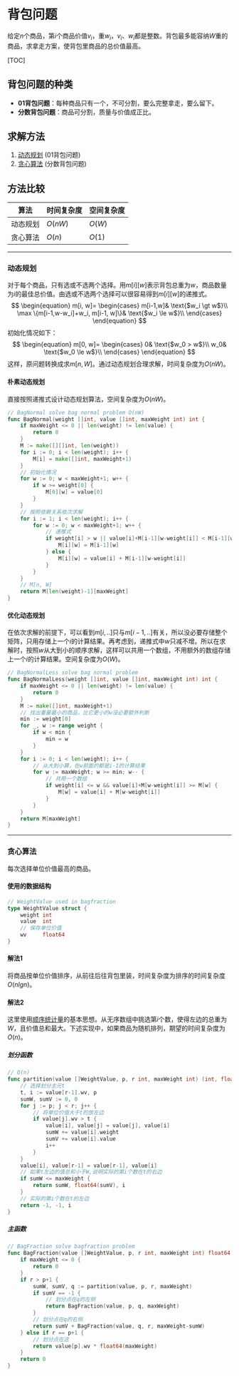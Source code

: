 # 背包问题

给定$n$个商品，第$i$个商品价值$v_i$，重$w_i$，$v_i、w_i$都是整数。背包最多能容纳$W$重的商品，求拿走方案，使背包里商品的总价值最高。

[TOC]

## 背包问题的种类

* **01背包问题**：每种商品只有一个，不可分割，要么完整拿走，要么留下。
* **分数背包问题**：商品可分割，质量与价值成正比。

## 求解方法

1. [动态规划](../算法与分析技术/动态规划.md)  (01背包问题)
2. [贪心算法](../算法与分析技术/贪心算法.md)  (分数背包问题)

## 方法比较

| 算法     | 时间复杂度 | 空间复杂度 |
| -------- | ---------- | ---------- |
| 动态规划 | $O(nW)$    | $O(W)$     |
| 贪心算法 | $O(n)$     | $O(1)$     |

---

### 动态规划

对于每个商品，只有选或不选两个选择。用$m[i][w]$表示背包总重为$w$，商品数量为$i$的最佳总价值。由选或不选两个选择可以很容易得到$m[i][w]$的递推式。
$$
\begin{equation}
m[i, w]=
\begin{cases}
m[i-1,w]& \text{$w_i \gt w$}\\
\max \{m[i-1,w-w_i]+w_i, m[i-1, w]\}& \text{$w_i \le w$}\\
\end{cases}
\end{equation}
$$
初始化情况如下：
$$
\begin{equation}
m[0, w]=
\begin{cases}
0& \text{$w_0 > w$}\\
w_0& \text{$w_0 \le w$}\\
\end{cases}
\end{equation}
$$
这样，原问题转换成求$m[n, W]$。通过动态规划合理求解，时间复杂度为$O(nW)$。

#### 朴素动态规划

直接按照递推式设计动态规划算法，空间复杂度为$O(nW)$。

```go
// BagNormal solve bag normal problem O(nW)
func BagNormal(weight []int, value []int, maxWeight int) int {
	if maxWeight <= 0 || len(weight) != len(value) {
		return 0
	}
	M := make([][]int, len(weight))
	for i := 0; i < len(weight); i++ {
		M[i] = make([]int, maxWeight+1)
	}
    // 初始化情况
	for w := 0; w < maxWeight+1; w++ {
		if w >= weight[0] {
			M[0][w] = value[0]
		}
	}
    // 按照依赖关系依次求解
	for i := 1; i < len(weight); i++ {
		for w := 0; w < maxWeight+1; w++ {
            // 递推式
			if weight[i] > w || value[i]+M[i-1][w-weight[i]] < M[i-1][w] {
				M[i][w] = M[i-1][w]
			} else {
				M[i][w] = value[i] + M[i-1][w-weight[i]]
			}
		}
	}
    // M[n, W]
	return M[len(weight)-1][maxWeight]
}
```

#### 优化动态规划

在依次求解的前提下，可以看到$m[i, ..]$只与$m[i-1,..]$有关，所以没必要存储整个矩阵，只用存储上一个$i$的计算结果。再考虑到，递推式中$w$只减不增。所以在求解时，按照$w$从大到小的顺序求解，这样可以共用一个数组，不用额外的数组存储上一个$i$的计算结果。空间复杂度为$O(W)$。

```go
// BagNormalLess solve bag normal problem
func BagNormalLess(weight []int, value []int, maxWeight int) int {
	if maxWeight <= 0 || len(weight) != len(value) {
		return 0
	}
	M := make([]int, maxWeight+1)
    // 找出重量最小的商品，比它更小的w没必要额外判断
	min := weight[0]
	for _, w := range weight {
		if w < min {
			min = w
		}
	}
	for i := 0; i < len(weight); i++ {
        // 从大到小算，在w前面的都是i-1的计算结果
		for w := maxWeight; w >= min; w-- {
            // 共用一个数组
			if weight[i] <= w && value[i]+M[w-weight[i]] >= M[w] {
				M[w] = value[i] + M[w-weight[i]]
			}
		}
	}
	return M[maxWeight]
}
```

----

### 贪心算法

每次选择单位价值最高的商品。

#### 使用的数据结构

```go
// WeightValue used in bagfraction
type WeightValue struct {
	weight int
	value  int
    // 保存单位价值
	wv     float64
}
```

#### 解法1

将商品按单位价值排序，从前往后往背包里装，时间复杂度为排序的时间复杂度$O(nlgn)$。

#### 解法2

这里使用[顺序统计量](../排序/顺序统计量.md)的基本思想。从无序数组中挑选第$i$个数，使得左边的总重为$W$，且价值总和最大。下述实现中，如果商品为随机排列，期望的时间复杂度为$O(n)$。

##### 划分函数

```go
// O(n)
func partition(value []WeightValue, p, r int, maxWeight int) (int, float64, int) {
    // 选择划分主元t
	t, i := value[r-1].wv, p
	sumW, sumV := 0, 0
	for j := p; j < r; j++ {
        // 将单位价值大于t的放左边
		if value[j].wv > t {
			value[i], value[j] = value[j], value[i]
			sumW += value[i].weight
			sumV += value[i].value
			i++
		}
	}
	value[i], value[r-1] = value[r-1], value[i]
    // 如果t左边的值总和小于W,说明实际的第i个数在t的右边
	if sumW <= maxWeight {
		return sumW, float64(sumV), i
	}
    // 实际的第i个数在t的左边
	return -1, -1, i
}
```

##### 主函数

```go
// BagFraction solve bagfraction problem
func BagFraction(value []WeightValue, p, r int, maxWeight int) float64 {
	if maxWeight <= 0 {
		return 0
	}
	if r > p+1 {
		sumW, sumV, q := partition(value, p, r, maxWeight)
		if sumV == -1 {
            // 划分点在q的左侧
			return BagFraction(value, p, q, maxWeight)
		}
        // 划分点在q的右侧
		return sumV + BagFraction(value, q, r, maxWeight-sumW)
	} else if r == p+1 {
        // 划分点在这
		return value[p].wv * float64(maxWeight)
	}
	return 0
}

```

